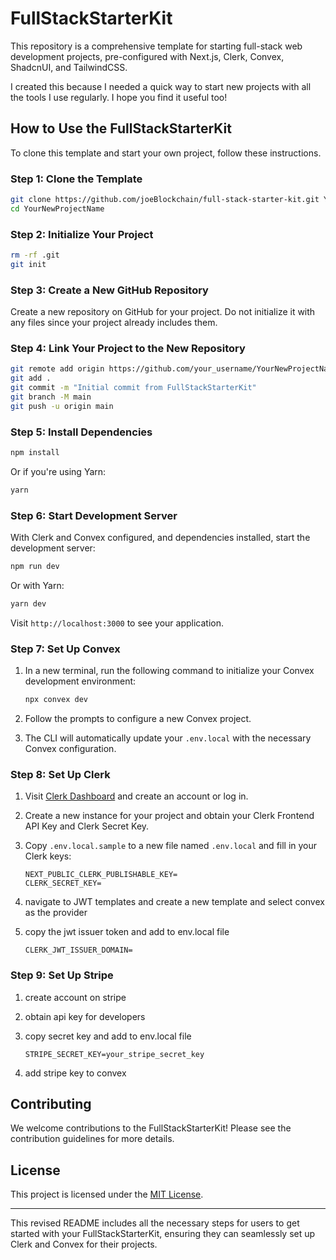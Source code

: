 # FullStackStarterKit

This repository is a comprehensive template for starting full-stack web development projects, pre-configured with Next.js, Clerk, Convex, ShadcnUI, and TailwindCSS.

I created this because I needed a quick way to start new projects with all the tools I use regularly. I hope you find it useful too!

## How to Use the FullStackStarterKit

To clone this template and start your own project, follow these instructions.

### Step 1: Clone the Template

```bash
git clone https://github.com/joeBlockchain/full-stack-starter-kit.git YourNewProjectName
cd YourNewProjectName
```

### Step 2: Initialize Your Project

```bash
rm -rf .git
git init
```

### Step 3: Create a New GitHub Repository

Create a new repository on GitHub for your project. Do not initialize it with any files since your project already includes them.

### Step 4: Link Your Project to the New Repository

```bash
git remote add origin https://github.com/your_username/YourNewProjectName.git
git add .
git commit -m "Initial commit from FullStackStarterKit"
git branch -M main
git push -u origin main
```

### Step 5: Install Dependencies

```bash
npm install
```

Or if you're using Yarn:

```bash
yarn
```

### Step 6: Start Development Server

With Clerk and Convex configured, and dependencies installed, start the development server:

```bash
npm run dev
```

Or with Yarn:

```bash
yarn dev
```

Visit `http://localhost:3000` to see your application.

### Step 7: Set Up Convex

1. In a new terminal, run the following command to initialize your Convex development environment:

   ```bash
   npx convex dev
   ```

2. Follow the prompts to configure a new Convex project.
3. The CLI will automatically update your `.env.local` with the necessary Convex configuration.

### Step 8: Set Up Clerk

1. Visit [Clerk Dashboard](https://dashboard.clerk.com) and create an account or log in.
2. Create a new instance for your project and obtain your Clerk Frontend API Key and Clerk Secret Key.
3. Copy `.env.local.sample` to a new file named `.env.local` and fill in your Clerk keys:

   ```plaintext
   NEXT_PUBLIC_CLERK_PUBLISHABLE_KEY=
   CLERK_SECRET_KEY=
   ```

4. navigate to JWT templates and create a new template and select convex as the provider
5. copy the jwt issuer token and add to env.local file

   ```plaintext
   CLERK_JWT_ISSUER_DOMAIN=
   ```

### Step 9: Set Up Stripe

1. create account on stripe
2. obtain api key for developers
3. copy secret key and add to env.local file

   ```plaintext
   STRIPE_SECRET_KEY=your_stripe_secret_key
   ```

4. add stripe key to convex

## Contributing

We welcome contributions to the FullStackStarterKit! Please see the contribution guidelines for more details.

## License

This project is licensed under the [MIT License](LICENSE).

---

This revised README includes all the necessary steps for users to get started with your FullStackStarterKit, ensuring they can seamlessly set up Clerk and Convex for their projects.
